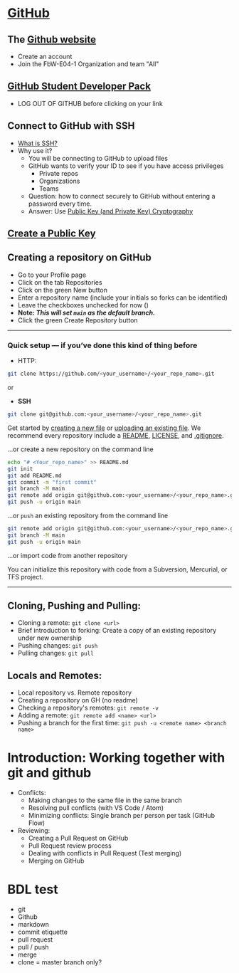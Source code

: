 # [GitHub](https://github.com)
## The [Github website](https://github.com)
  - Create an account
  - Join the FbW-E04-1 Organization and team "All"

## [GitHub Student Developer Pack](https://gist.github.com/LeandroDCI/b9f53690be5f2aaef2e93913bab5ff13 )
  * LOG OUT OF GITHUB before clicking on your link

## Connect to GitHub with SSH
  * [What is SSH?](https://searchsecurity.techtarget.com/definition/Secure-Shell)
  * Why use it?
    * You will be connecting to GitHub to upload files
    * GitHub wants to verify your ID to see if you have access privileges
      - Private repos
      - Organizations
      - Teams
    * Question: how to connect securely to GitHub without entering a password every time.
    * Answer: Use [Public Key (and Private Key) Cryptography](https://en.wikipedia.org/wiki/Public-key_cryptography)

## [Create a Public Key](https://docs.github.com/en/github/authenticating-to-github/connecting-to-github-with-ssh)


## Creating a repository on GitHub
  * Go to your Profile page
  * Click on the tab Repositories
  * Click on the green New button
  * Enter a repository name (include your initials so forks can be identified)
  * Leave the checkboxes unchecked for now ()
  * **Note: *This will set `main` as the default branch.***
  * Click the green Create Repository button

---

  ### Quick setup — if you’ve done this kind of thing before

  * HTTP:
  ```bash
  git clone https://github.com/<your_username>/<your_repo_name>.git
  ```
  or
  * **SSH**
  ```bash
  git clone git@github.com:<your_username>/<your_repo_name>.git
  ```


  Get started by [creating a new file](https://github.com/<your_username>/<your_repo_name>/new/main) or [uploading an existing file](https://github.com/<your_username>/<your_repo_name>/upload). We recommend every repository include a [README](), [LICENSE](), and [.gitignore]().

  …or create a new repository on the command line
  ```bash
  echo "# <Your_repo_name>" >> README.md
  git init
  git add README.md
  git commit -m "first commit"
  git branch -M main
  git remote add origin git@github.com:<your_username>/<your_repo_name>.git
  git push -u origin main
  ```
  …or `push` an existing repository from the command line
  ```bash
  git remote add origin git@github.com:<your_username>/<your_repo_name>.git
  git branch -M main
  git push -u origin main
  ```
  …or import code from another repository

  You can initialize this repository with code from a Subversion, Mercurial, or TFS project.

---

## Cloning, Pushing and Pulling:
- Cloning a remote: `git clone <url>`
- Brief introduction to forking: Create a copy of an existing repository under new ownership
- Pushing changes: `git push`
- Pulling changes: `git pull`

## Locals and Remotes:
- Local repository vs. Remote repository
- Creating a repository on GH (no readme)
- Checking a repository's remotes: `git remote -v`
- Adding a remote: `git remote add <name> <url>`
- Pushing a branch for the first time:
  `git push -u <remote name>
  <branch name>`

# Introduction: Working together with git and github
* Conflicts:
  - Making changes to the same file in the same branch
  - Resolving pull conflicts (with VS Code / Atom)
  - Minimizing conflicts: Single branch per person per task (GitHub Flow)
* Reviewing:
  - Creating a Pull Request on GitHub
  - Pull Request review process
  - Dealing with conflicts in Pull Request (Test merging)
  - Merging on GitHub


# BDL test
* git
* Github
* markdown
* commit etiquette
* pull request
* pull / push
* merge
* clone = master branch only?
